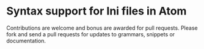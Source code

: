 # Syntax support for Ini files in Atom

Contributions are welcome and bonus are awarded for pull requests. Please fork and send a pull requests for updates to grammars, snippets or documentation.
